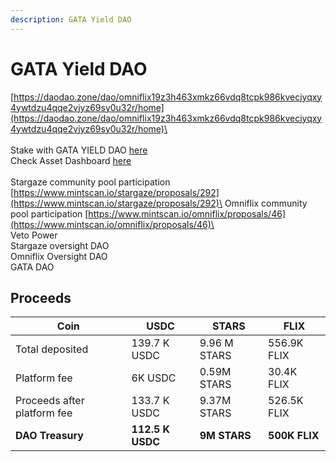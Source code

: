 ```yaml
---
description: GATA Yield DAO
---
```


# GATA Yield DAO

[https://daodao.zone/dao/omniflix19z3h463xmkz66vdq8tcpk986kvecjyqxy4ywtdzu4qqe2vjyz69sy0u32r/home](https://daodao.zone/dao/omniflix19z3h463xmkz66vdq8tcpk986kvecjyqxy4ywtdzu4qqe2vjyz69sy0u32r/home)\
\
\
Stake with GATA YIELD DAO [here](https://daodao.zone/dao/omniflix19z3h463xmkz66vdq8tcpk986kvecjyqxy4ywtdzu4qqe2vjyz69sy0u32r/home)\
Check Asset Dashboard [here ](https://gatahub.zone/ygata)\
\
Stargaze community pool participation  [https://www.mintscan.io/stargaze/proposals/292](https://www.mintscan.io/stargaze/proposals/292)\
Omniflix community pool participation  [https://www.mintscan.io/omniflix/proposals/46](https://www.mintscan.io/omniflix/proposals/46)\
\
Veto Power\
Stargaze oversight DAO\
Omniflix Oversight DAO\
GATA DAO

## Proceeds

| Coin                        | USDC             | STARS        | FLIX          |
| --------------------------- | ---------------- | ------------ | ------------- |
| Total deposited             | 139.7 K USDC     | 9.96 M STARS | 556.9K FLIX   |
| Platform fee                | 6K USDC          | 0.59M STARS  | 30.4K FLIX    |
| Proceeds after platform fee | 133.7 K USDC     | 9.37M STARS  | 526.5K FLIX   |
| **DAO Treasury**            | **112.5 K USDC** | **9M STARS** | **500K FLIX** |

